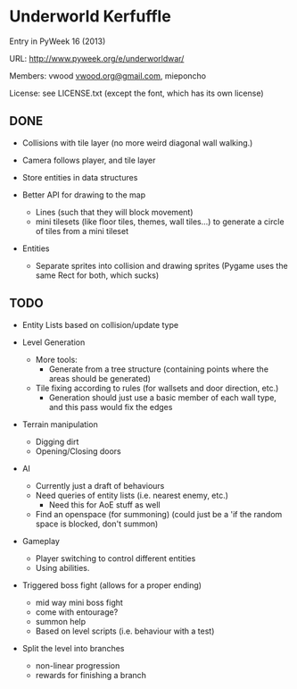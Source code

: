 Underworld Kerfuffle
====================

Entry in PyWeek 16 (2013)

URL: http://www.pyweek.org/e/underworldwar/

Members: vwood <vwood.org@gmail.com>, mieponcho

License: see LICENSE.txt (except the font, which has its own license)


DONE
----

* Collisions with tile layer (no more weird diagonal wall walking.)

* Camera follows player, and tile layer

* Store entities in data structures

* Better API for drawing to the map
  - Lines (such that they will block movement)
  - mini tilesets (like floor tiles, themes, wall tiles...) to generate a circle of tiles from a mini tileset  

* Entities
  - Separate sprites into collision and drawing sprites (Pygame uses the same Rect for both, which sucks)

TODO
----


* Entity Lists based on collision/update type

* Level Generation
  - More tools:
    - Generate from a tree structure (containing points where the areas should be generated)
  - Tile fixing according to rules (for wallsets and door direction, etc.)
    - Generation should just use a basic member of each wall type, and this pass would fix the edges
  
* Terrain manipulation
  - Digging dirt
  - Opening/Closing doors
  
* AI
  - Currently just a draft of behaviours
  - Need queries of entity lists (i.e. nearest enemy, etc.)
    - Need this for AoE stuff as well
  - Find an openspace (for summoning) (could just be a 'if the random space is blocked, don't summon)
  
* Gameplay
  - Player switching to control different entities
  - Using abilities.
  
* Triggered boss fight (allows for a proper ending)
  - mid way mini boss fight
  - come with entourage?
  - summon help
  - Based on level scripts (i.e. behaviour with a test)

* Split the level into branches
  - non-linear progression
  - rewards for finishing a branch
